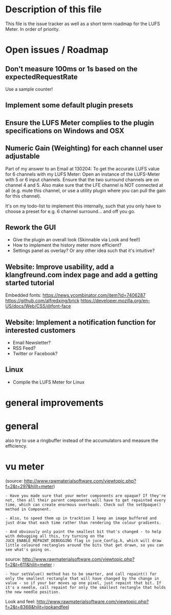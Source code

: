 <!--- author: Samuel Gaehwiler (klangfreund.com) !-->


Description of this file
========================

This file is the issue tracker as well as a short term roadmap for the LUFS Meter.
In order of priority.


Open issues / Roadmap
=====================


Don't measure 100ms or 1s based on the expectedRequestRate
----------------------------------------------------------

Use a sample counter! 


Implement some default plugin presets
-------------------------------------

Ensure the LUFS Meter complies to the plugin specifications on Windows and OSX
------------------------------------------------------------------------------

Numeric Gain (Weighting) for each channel user adjustable
---------------------------------------------------------

Part of my answer to an Email at 130204:
To get the accurate LUFS value for 6 channels with my LUFS Meter:
Open an instance of the LUFS-Meter with 5 or 6 input channels.
Ensure that the two surround channels are on channel 4 and 5. Also make sure that the LFE channel is NOT connected at all (e.g. mute this channel, or use a utility plugin where you can pull the gain for this channel).

It's on my todo-list to implement this internally, such that you only have to choose a preset for e.g. 6 channel surround... and off you go.

Rework the GUI
--------------

- Give the plugin an overall look (Skinnable via Look and feel!)
- How to implement the history meter more efficient?
- Settings panel as overlay? Or any other idea such that it's intuitive?

Website: Improve usability, add a klangfreund.com index page and add a getting started tutorial
-----------------------------------------------------------------------------------------------

Embedded fonts:
https://news.ycombinator.com/item?id=7406287
https://github.com/alfredxing/brick
https://developer.mozilla.org/en-US/docs/Web/CSS/@font-face


Website: Implement a notification function for interested customers
-------------------------------------------------------------------

- Email Newsletter?
- RSS Feed?
- Twitter or Facebook?

Linux
-----

- Compile the LUFS Meter for Linux


general improvements
====================

general
=======

also try to use a ringbuffer instead of the accumulators and measure the efficiency.


vu meter
========

(source: http://www.rawmaterialsoftware.com/viewtopic.php?f=2&t=297&hilit=meter)

    - Have you made sure that your meter components are opaque? If they're not, then all their parent components will have to get repainted every time, which can create enormous overheads. Check out the setOpaque() method in Component. 

    - Also, to speed them up in tracktion I keep an image buffered and just draw that each time rather than rendering the colour gradients. 

    - And obviously only paint the smallest bit that's changed - to help with debugging all this, try turning on the JUCE_ENABLE_REPAINT_DEBUGGING flag in juce_Config.h, which will draw little coloured rectangles around the bits that get drawn, so you can see what's going on.

source: http://www.rawmaterialsoftware.com/viewtopic.php?f=2&t=611&hilit=meter :

    - Your setValue() method has to be smarter, and call repaint() for only the smallest rectangle that will have changed by the change in value - so if your bar moves up one pixel, just repaint that bit. If it's a needle, call repaint for only the smallest rectangle that holds the new needle position.


Look and feel:
http://www.rawmaterialsoftware.com/viewtopic.php?f=2&t=8368&hilit=lookandfeel
